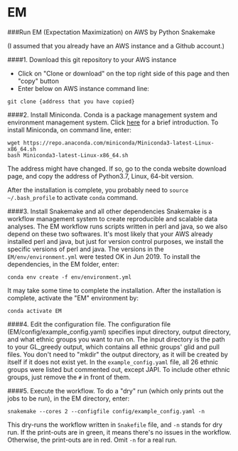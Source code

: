 # EM
###Run EM (Expectation Maximization) on AWS by Python Snakemake


(I assumed that you already have an AWS instance and a Github account.)



####1. Download this git repository to your AWS instance
 - Click on "Clone or download" on the top right side of this page  and then "copy" button
 - Enter below on AWS instance command line:
```
git clone {address that you have copied}
```

####2. Install Miniconda.
Conda is a package management system and environment management system. Click [here](https://www.biostars.org/p/335903/) for a brief introduction.
To install Miniconda, on command line, enter:

```
wget https://repo.anaconda.com/miniconda/Miniconda3-latest-Linux-x86_64.sh
bash Miniconda3-latest-Linux-x86_64.sh
```

The address might have changed. If so, go to the conda website download page, and copy the address of Python3.7, Linux, 64-bit version.

After the installation is complete, you probably need to `source ~/.bash_profile` to activate `conda` command.

####3. Install Snakemake and all other dependencies
Snakemake is a workflow management system to create reproducible and scalable data analyses. The EM workflow runs scripts written in perl and java, so we also depend on these two softwares. It's most likely that your AWS already installed perl and java, but just for version control purposes, we install the specific versions of perl and java. The versions in the `EM/env/environment.yml` were tested OK in Jun 2019.
To install the dependencies, in the EM folder, enter:

```
conda env create -f env/environment.yml
```

It may take some time to complete the installation.
After the installation is complete, activate the "EM" environment by:
```
conda activate EM
```

####4. Edit the configuration file.
The configuration file (EM/config/example\_config.yaml) specifies input directory, output directory, and what ethnic groups you want to run on. The input directory is the path to your GL\_greedy output, which contains all ethnic groups' glid and pull files. You don't need to "mkdir" the output directory, as it will be created by itself if it does not exist yet. In the `example_config.yaml` file, all 26 ethnic groups were listed but commented out, except JAPI. To include other ethnic groups, just remove the `#` in front of them.

####5. Execute the workflow.
To do a "dry" run (which only prints out the jobs to be run), in the EM directory, enter:

```
snakemake --cores 2 --configfile config/example_config.yaml -n
```

This dry-runs the workflow written in `Snakefile` file, and  `-n` stands for dry run.
If the print-outs are in green, it means there's no issues in the workflow. Otherwise, the print-outs are in red.
Omit `-n` for a real run.
